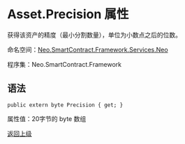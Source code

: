 # Asset.Precision 属性

获得该资产的精度（最小分割数量），单位为小数点之后的位数。

命名空间：[Neo.SmartContract.Framework.Services.Neo](../../neo.md)

程序集：Neo.SmartContract.Framework

## 语法

```
public extern byte Precision { get; }
```

属性值：20字节的 byte 数组



[返回上级](../Asset.md)
